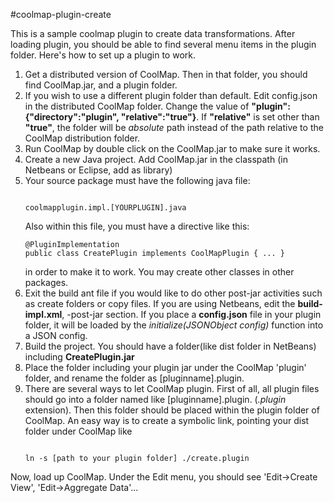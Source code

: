 #coolmap-plugin-create

This is a sample coolmap plugin to create data transformations. After loading plugin, you should be able to find several menu items in the plugin folder. Here's how to set up a plugin to work.

1. Get a distributed version of CoolMap. Then in that folder, you should find CoolMap.jar, and a plugin folder.
2. If you wish to use a different plugin folder than default. Edit config.json in the distributed CoolMap folder. Change the value of **"plugin":{"directory":"plugin", "relative":"true"}**. If **"relative"** is set other than **"true"**, the folder will be *absolute* path instead of the path relative to the CoolMap distribution folder.
3. Run CoolMap by double click on the CoolMap.jar to make sure it works.
4. Create a new Java project. Add CoolMap.jar in the classpath (in Netbeans or Eclipse, add as library)
5. Your source package must have the following java file:  
   ```
   
   coolmapplugin.impl.[YOURPLUGIN].java
   
   ```  
   Also within this file, you must have a directive like this:  
   ```
   @PluginImplementation
   public class CreatePlugin implements CoolMapPlugin { ... }
   
   ```  
   in order to make it to work. You may create other classes in other packages.
6. Exit the build ant file if you would like to do other post-jar activities such as create folders or copy files. If you are using Netbeans, edit the **build-impl.xml**, -post-jar section. If you place a **config.json** file in your plugin folder, it will be loaded by the *initialize(JSONObject config)* function into a JSON config.
7. Build the project. You should have a folder(like dist folder in NetBeans) including **CreatePlugin.jar**
8. Place the folder including your plugin jar under the CoolMap 'plugin' folder, and rename the folder as [pluginname].plugin.
9. There are several ways to let CoolMap plugin. First of all, all plugin files should go into a folder named like [pluginname].plugin. (*.plugin* extension). Then this folder should be placed within the plugin folder of CoolMap. An easy way is to create a symbolic link, pointing your dist folder under CoolMap like
   ```
   
   ln -s [path to your plugin folder] ./create.plugin
   
   ```

Now, load up CoolMap. Under the Edit menu, you should see 'Edit->Create View', 'Edit->Aggregate Data'...
